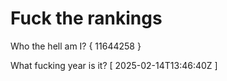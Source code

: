 # Fuck the rankings

Who the hell am I?
{ 11644258 }

What fucking year is it?
[ 2025-02-14T13:46:40Z ]
